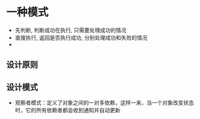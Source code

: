 # 一种模式
- 先判断, 判断成功在执行, 只需要处理成功的情况
- 直接执行, 返回是否执行成功, 分别处理成功和失败的情况
- 


## 设计原则

## 设计模式
- 观察者模式：定义了对象之间的一对多依赖，这样一来，当一个对象改变状态时，它的所有依赖者都会收到通知并自动更新
